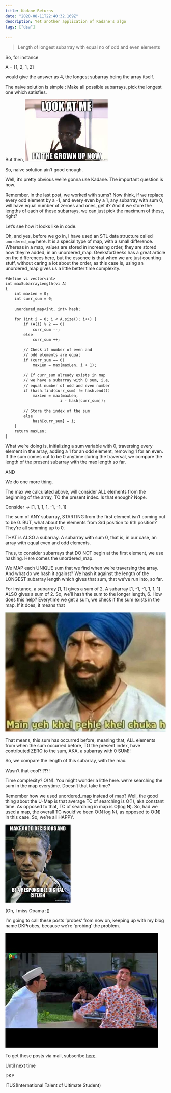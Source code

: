 ```yaml
---
title: Kadane Returns
date: "2020-08-11T22:40:32.169Z"
description: Yet another application of Kadane's algo
tags: ["dsa"]

---
```


> Length of longest subarray with equal no of odd and even elements

So, for instance 

A = [1, 2, 1, 2]

would give the answer as 4, the longest subarray being the array itself.

The naive solution is simple : Make all possible subarrays, pick the longest one which satisfies.

But then,
![](./grown-up.jpg)

So, naive solution ain’t good enough.

Well, it’s pretty obvious we’re gonna use Kadane. The important question is how. 

Remember, in the last post, we worked with sums? Now think, if we replace every odd element by a -1, and every even by a 1, any subarray with sum 0, will have equal number of zeroes and ones, get it? And if we store the lengths of each of these subarrays, we can just pick the maximum of these, right? 

Let’s see how it looks like in code. 

Oh, and yes, before we go in, I have used an STL data structure called `unordered_map` here. It is a special type of map, with a small difference. Whereas in a map, values are stored in increasing order, they are stored how they’re added, in an unordered_map. GeeksforGeeks has a great article on the differences here, but the essence is that when we are just counting stuff, without caring a lot about the order, as this case is, using an unordered_map gives us a little better time complexity. 

```
#define vi vector<int>
int maxSubarrayLength(vi A) 
{
    int maxLen = 0; 
    int curr_sum = 0; 
  
    unordered_map<int, int> hash; 
  
    for (int i = 0; i < A.size(); i++) { 
        if (A[i] % 2 == 0) 
            curr_sum --; 
        else
            curr_sum ++; 
  
        // Check if number of even and 
        // odd elements are equal 
        if (curr_sum == 0) 
            maxLen = max(maxLen, i + 1); 
  
        // If curr_sum already exists in map 
        // we have a subarray with 0 sum, i.e, 
        // equal number of odd and even number 
        if (hash.find(curr_sum) != hash.end()) 
            maxLen = max(maxLen, 
                        i - hash[curr_sum]); 
  
        // Store the index of the sum 
        else
            hash[curr_sum] = i; 
    } 
    return maxLen; 
} 
```

What we’re doing is, initializing a sum variable with 0, traversing every element in the array,  adding a 1 for an odd element, removing 1 for an even. If the sum comes out to be 0 anytime during the traversal, we compare the length of the present subarray with the max length so far. 

AND

We do one more thing. 

The max we calculated above, will consider ALL elements from the beginning of the array, TO the present index. Is that enough? Nope. 

Consider -> [1, 1, 1, 1, -1, -1, 1]

The sum of ANY subarray, STARTING from the first element isn’t coming out to be 0. BUT, what about the elements from 3rd position to 6th position? They’re all summing up to 0. 

THAT is ALSO a subarray. A subarray with sum 0, that is, in our case, an array with equal even and odd elements. 

Thus, to consider subarrays that DO NOT begin at the first element, we use hashing. Here comes the unordered_map.

We MAP each UNIQUE sum that we find when we’re traversing the array. And what do we hash it against? We hash it against the length of the LONGEST subarray length which gives that sum, that we’ve run into, so far.

For instance, a subarray [1, 1] gives a sum of 2. A subarray [1, -1, -1, 1, 1, 1] ALSO gives a sum of 2. So, we’ll hash the sum to the longer length, 6. How does this help? Everytime we get a sum, we check if the sum exists in the map. If it does, it means that 

![](./pehle.jpg)

That means, this sum has occurred before, meaning that, ALL elements from when the sum occurred before, TO the present index, have contributed ZERO to the sum, AKA, a subarray with 0 SUM!!

So, we compare the length of this subarray, with the max.

Wasn’t that cool?!?!?!

Time complexity? O(N). You might wonder a little here. we’re searching the sum in the map everytime. Doesn’t that take time?

Remember how we used unordered_map instead of map? Well, the good thing about the U-Map is that average TC of searching is O(1), aka constant time. As opposed to that, TC of searching in map is O(log N). So, had we used a map, the overall TC would’ve been O(N log N), as opposed to O(N) in this case. So, we’re all HAPPY.

![](./decision.jpg)

(Oh, I miss Obama :()

I’m going to call these posts ‘probes’ from now on, keeping up with my blog name DKProbes, because we’re ‘probing’ the problem.

![](./laugh.jpg)

To get these posts via mail, subscribe [here](https://dkprobescode.substack.com/subscribe).

Until next time

DKP

ITUS(International Talent of Ultimate Student)
